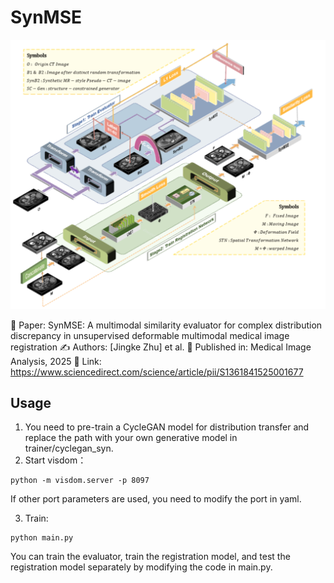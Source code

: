 # SynMSE
![bat](./SynMSE.png)

📄 Paper: SynMSE: A multimodal similarity evaluator for complex distribution discrepancy in unsupervised deformable multimodal medical image registration
✍️ Authors: [Jingke Zhu] et al.
📍 Published in: Medical Image Analysis, 2025
🧱 Link: https://www.sciencedirect.com/science/article/pii/S1361841525001677

## Usage
1. You need to pre-train a CycleGAN model for distribution transfer and replace the path with your own generative model in trainer/cyclegan_syn.
2. Start visdom：
 ```
python -m visdom.server -p 8097
```
If other port parameters are used, you need to modify the port in yaml.

3. Train:
 ```
python main.py
```
You can train the evaluator, train the registration model, and test the registration model separately by modifying the code in main.py.
